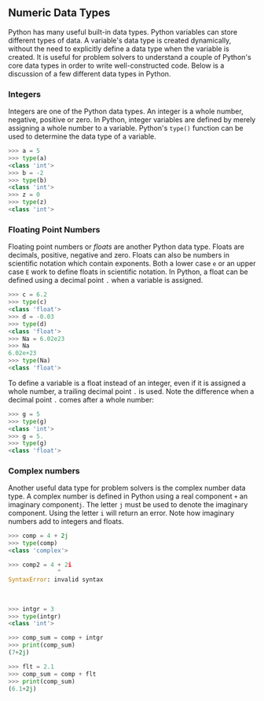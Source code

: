 
## Numeric Data Types
Python has many useful built-in data types. Python variables can store different types of data. A variable's data type is created dynamically, without the need to explicitly define a data type when the variable is created. It is useful for problem solvers to understand a couple of Python's core data types in order to write well-constructed code. Below is a discussion of a few different data types in Python.
### Integers

Integers are one of the Python data types. An integer is a whole number, negative, positive or zero. In Python, integer variables are defined by merely assigning a whole number to a variable. Python's ```type()``` function can be used to determine the data type of a variable.

```python
>>> a = 5
>>> type(a)
<class 'int'>
>>> b = -2
>>> type(b)
<class 'int'>
>>> z = 0
>>> type(z)
<class 'int'>
```
### Floating Point Numbers

Floating point numbers or _floats_ are another Python data type. Floats are decimals, positive, negative and zero. Floats can also be numbers in scientific notation which contain exponents. Both a lower case ```e``` or an upper case ```E``` work to define floats in scientific notation. In Python, a float can be defined using a decimal point ```.``` when a variable is assigned.

```python
>>> c = 6.2
>>> type(c)
<class 'float'>
>>> d = -0.03
>>> type(d)
<class 'float'>
>>> Na = 6.02e23
>>> Na
6.02e+23
>>> type(Na)
<class 'float'>
```

To define a variable is a float instead of an integer, even if it is assigned a whole number, a trailing decimal point ```.``` is used. Note the difference when a decimal point ```.``` comes after a whole number:

```python
>>> g = 5
>>> type(g)
<class 'int'>
>>> g = 5.
>>> type(g)
<class 'float'>
```
### Complex numbers

Another useful data type for problem solvers is the complex number data type. A complex number is defined in Python using a real component ```+``` an imaginary component```j```. The letter ```j``` must be used to denote the imaginary component. Using the letter ```i``` will return an error. Note how imaginary numbers add to integers and floats.

```python
>>> comp = 4 + 2j
>>> type(comp)
<class 'complex'>

>>> comp2 = 4 + 2i
              ^
SyntaxError: invalid syntax
```
<br>

```python
>>> intgr = 3
>>> type(intgr)
<class 'int'>

>>> comp_sum = comp + intgr
>>> print(comp_sum)
(7+2j)

>>> flt = 2.1
>>> comp_sum = comp + flt
>>> print(comp_sum)
(6.1+2j)
```
 

